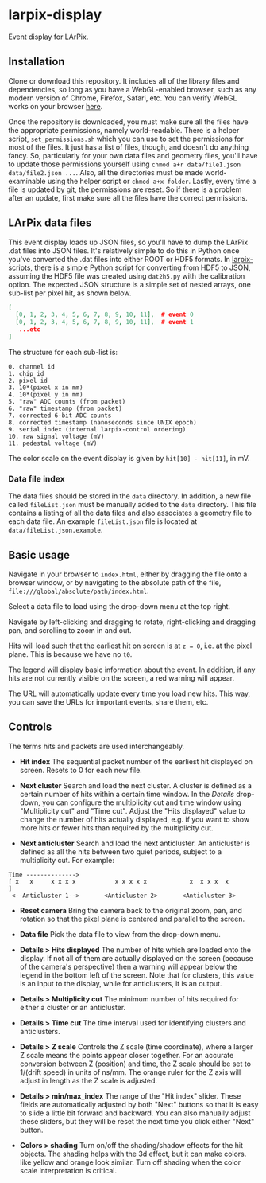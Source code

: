larpix-display
===============

Event display for LArPix.

## Installation

Clone or download this repository. It includes all of the library files
and dependencies, so long as you have a WebGL-enabled browser, such as
any modern version of Chrome, Firefox, Safari, etc. You can verify WebGL
works on your browser [here](https://get.webgl.org/).

Once the repository is downloaded, you must make sure all the files have
the appropriate permissions, namely world-readable. There is a helper
script, ``set_permissions.sh`` which you can use to set the permissions
for most of the files. It just has a list of files, though, and doesn't
do anything fancy. So, particularly for your own data files and geometry
files, you'll have to update those permissions yourself using
``chmod a+r data/file1.json data/file2.json ...``. Also, all the directories
must be made world-examinable using the helper script or ``chmod a+x folder``.
Lastly, every time a file is updated by git, the permissions are reset. So if
there is a problem after an update, first make sure all the files have the
correct permissions.

## LArPix data files

This event display loads up JSON files, so you'll have to dump the
LArPix .dat files into JSON files. It's relatively simple to do this in
Python once you've converted the .dat files into either ROOT or HDF5
formats. In [larpix-scripts](https://github.com/samkohn/larpix-scripts),
there is a simple Python script for converting from HDF5 to JSON, assuming the
HDF5 file was created using ``dat2h5.py`` with the calibration option. The
expected JSON structure is a simple set of nested arrays, one sub-list
per pixel hit, as shown below.

```json
[
  [0, 1, 2, 3, 4, 5, 6, 7, 8, 9, 10, 11],  # event 0
  [0, 1, 2, 3, 4, 5, 6, 7, 8, 9, 10, 11],  # event 1
   ...etc
]
```

The structure for each sub-list is:

```
0. channel id
1. chip id
2. pixel id
3. 10*(pixel x in mm)
4. 10*(pixel y in mm)
5. "raw" ADC counts (from packet)
6. "raw" timestamp (from packet)
7. corrected 6-bit ADC counts
8. corrected timestamp (nanoseconds since UNIX epoch)
9. serial index (internal larpix-control ordering)
10. raw signal voltage (mV)
11. pedestal voltage (mV)
```

The color scale on the event display is given by ``hit[10] - hit[11]``,
in mV.

### Data file index

The data files should be stored in the ``data`` directory. In addition,
a new file called ``fileList.json`` must be manually added to the
``data`` directory. This file contains a listing of all the data files
and also associates a geometry file to each data file. An example
``fileList.json`` file is located at ``data/fileList.json.example``.

## Basic usage

Navigate in your browser to ``index.html``, either by dragging the file
onto a browser window, or by navigating to the absolute path of the
file, ``file:///global/absolute/path/index.html``.

Select a data file to load using the drop-down menu at the top right.

Navigate by left-clicking and dragging to rotate, right-clicking and dragging
pan, and scrolling to zoom in and out.

Hits will load such that the earliest hit on screen is at ``z = 0``, i.e. at
the pixel plane. This is because we have no ``t0``.

The legend will display basic information about the event. In addition, if any
hits are not currently visible on the screen, a red warning will appear.

The URL will automatically update every time you load new hits. This way, you
can save the URLs for important events, share them, etc.

## Controls

The terms hits and packets are used interchangeably.

- **Hit index** The sequential packet number of the earliest hit displayed
  on screen. Resets to 0 for each new file.

- **Next cluster** Search and load the next cluster. A cluster is defined as a
  certain number of hits within a certain time window. In the _Details_
  drop-down, you can configure the multiplicity cut and time window
  using "Multiplicity cut" and "Time cut". Adjust the "Hits displayed"
  value to change the number of hits actually displayed, e.g. if you
  want to show more hits or fewer hits than required by the multiplicity
  cut.

- **Next anticluster** Search and load the next anticluster. An anticluster is
  defined as all the hits between two quiet periods, subject to a multiplicity
cut. For example:

```
Time -------------->
[ x   x     x x x x           x x x x x            x  x x x  x            ]
 <--Anticluster 1-->       <Anticluster 2>       <Anticluster 3>
```

- **Reset camera** Bring the camera back to the original zoom, pan, and
  rotation so that the pixel plane is centered and parallel to the screen.

- **Data file** Pick the data file to view from the drop-down menu.

- **Details > Hits displayed** The number of hits which are loaded
  onto the display. If not all of them are actually displayed on the
  screen (because of the camera's perspective) then a warning will
  appear below the legend in the bottom left of the screen. Note that
  for clusters, this value is an input to the display, while for
  anticlusters, it is an output.

- **Details > Multiplicity cut** The minimum number of hits required for either
  a cluster or an anticluster.

- **Details > Time cut** The time interval used for identifying clusters and
  anticlusters.

- **Details > Z scale** Controls the Z scale (time
  coordinate), where a larger Z scale means the points appear closer together.
  For an accurate conversion between Z (position) and time, the Z scale should be
  set to 1/(drift speed) in units of ns/mm. The orange ruler for the Z axis will
  adjust in length as the Z scale is adjusted.

- **Details > min/max_index** The range of the "Hit index" slider. These
  fields are automatically adjusted by both "Next" buttons so that it is easy
  to slide a little bit forward and backward. You can also manually adjust these
  sliders, but they will be reset the next time you click either "Next" button.

- **Colors > shading** Turn on/off the shading/shadow effects for the hit
  objects. The shading helps with the 3d effect, but it can make colors.
  like yellow and orange look similar. Turn off shading when the color
  scale interpretation is critical.
